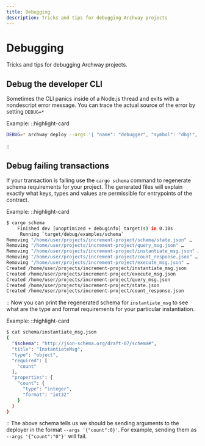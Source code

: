 ```yaml
---
title: Debugging
description: Tricks and tips for debugging Archway projects
---
```


# Debugging

Tricks and tips for debugging Archway projects.

<!-- ## Debugging Rust contracts -->
<!-- ## Writing unit tests -->

## Debug the developer CLI

Sometimes the CLI panics inside of a Node.js thread and exits with a nondescript error message. You can trace the actual source of the error by setting `DEBUG=*`

Example:
::highlight-card

```bash
DEBUG=* archway deploy --args '{ "name": "debugger", "symbol": "dbg!", "minter": "archway1f395p0gg67mmfd5zcqvpnp9cxnu0hg6r9hfczq" }'
```

::

## Debug failing transactions

If your transaction is failing use the `cargo schema` command to regenerate schema requirements for your project. The generated files will explain exactly what keys, types and values are permissible for entrypoints of the contract.

Example:
::highlight-card

```bash
$ cargo schema
    Finished dev [unoptimized + debuginfo] target(s) in 0.10s
     Running `target/debug/examples/schema`
Removing "/home/user/projects/increment-project/schema/state.json" …
Removing "/home/user/projects/increment-project/query_msg.json" …
Removing "/home/user/projects/increment-project/instantiate_msg.json" …
Removing "/home/user/projects/increment-project/count_response.json" …
Removing "/home/user/projects/increment-project/execute_msg.json" …
Created /home/user/projects/increment-project/instantiate_msg.json
Created /home/user/projects/increment-project/execute_msg.json
Created /home/user/projects/increment-project/query_msg.json
Created /home/user/projects/increment-project/state.json
Created /home/user/projects/increment-project/count_response.json
```

::
Now you can print the regenerated schema for `instantiate_msg` to see what are the type and format requirements for your particular instantiation.

Example:
::highlight-card

```bash
$ cat schema/instantiate_msg.json
{
  "$schema": "http://json-schema.org/draft-07/schema#",
  "title": "InstantiateMsg",
  "type": "object",
  "required": [
    "count"
  ],
  "properties": {
    "count": {
      "type": "integer",
      "format": "int32"
    }
  }
}
```

::
The above schema tells us we should be sending arguments to the deployer in the format `--args '{"count":0}'`. For example, sending them as `--args '{"count":"0"}'` will fail.
